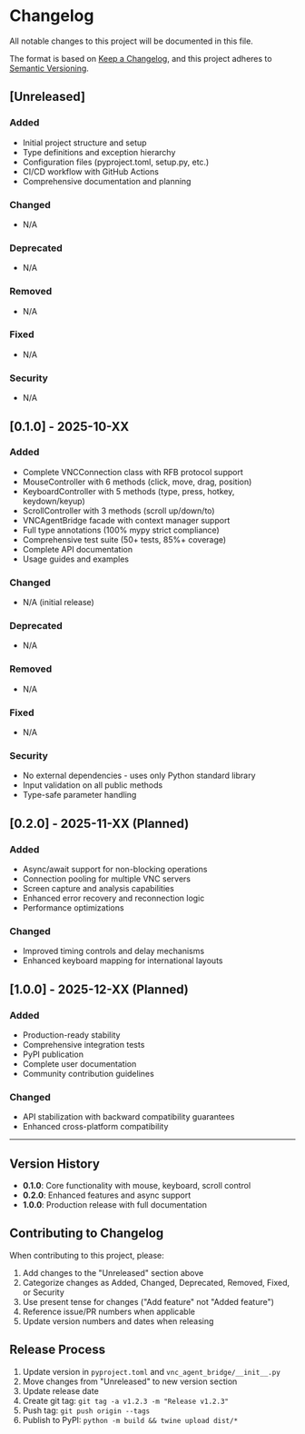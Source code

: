 # Changelog

All notable changes to this project will be documented in this file.

The format is based on [Keep a Changelog](https://keepachangelog.com/en/1.0.0/),
and this project adheres to [Semantic Versioning](https://semver.org/spec/v2.0.0.html).

## [Unreleased]

### Added
- Initial project structure and setup
- Type definitions and exception hierarchy
- Configuration files (pyproject.toml, setup.py, etc.)
- CI/CD workflow with GitHub Actions
- Comprehensive documentation and planning

### Changed
- N/A

### Deprecated
- N/A

### Removed
- N/A

### Fixed
- N/A

### Security
- N/A

## [0.1.0] - 2025-10-XX

### Added
- Complete VNCConnection class with RFB protocol support
- MouseController with 6 methods (click, move, drag, position)
- KeyboardController with 5 methods (type, press, hotkey, keydown/keyup)
- ScrollController with 3 methods (scroll up/down/to)
- VNCAgentBridge facade with context manager support
- Full type annotations (100% mypy strict compliance)
- Comprehensive test suite (50+ tests, 85%+ coverage)
- Complete API documentation
- Usage guides and examples

### Changed
- N/A (initial release)

### Deprecated
- N/A

### Removed
- N/A

### Fixed
- N/A

### Security
- No external dependencies - uses only Python standard library
- Input validation on all public methods
- Type-safe parameter handling

## [0.2.0] - 2025-11-XX (Planned)

### Added
- Async/await support for non-blocking operations
- Connection pooling for multiple VNC servers
- Screen capture and analysis capabilities
- Enhanced error recovery and reconnection logic
- Performance optimizations

### Changed
- Improved timing controls and delay mechanisms
- Enhanced keyboard mapping for international layouts

## [1.0.0] - 2025-12-XX (Planned)

### Added
- Production-ready stability
- Comprehensive integration tests
- PyPI publication
- Complete user documentation
- Community contribution guidelines

### Changed
- API stabilization with backward compatibility guarantees
- Enhanced cross-platform compatibility

---

## Version History

- **0.1.0**: Core functionality with mouse, keyboard, scroll control
- **0.2.0**: Enhanced features and async support
- **1.0.0**: Production release with full documentation

## Contributing to Changelog

When contributing to this project, please:
1. Add changes to the "Unreleased" section above
2. Categorize changes as Added, Changed, Deprecated, Removed, Fixed, or Security
3. Use present tense for changes ("Add feature" not "Added feature")
4. Reference issue/PR numbers when applicable
5. Update version numbers and dates when releasing

## Release Process

1. Update version in `pyproject.toml` and `vnc_agent_bridge/__init__.py`
2. Move changes from "Unreleased" to new version section
3. Update release date
4. Create git tag: `git tag -a v1.2.3 -m "Release v1.2.3"`
5. Push tag: `git push origin --tags`
6. Publish to PyPI: `python -m build && twine upload dist/*`